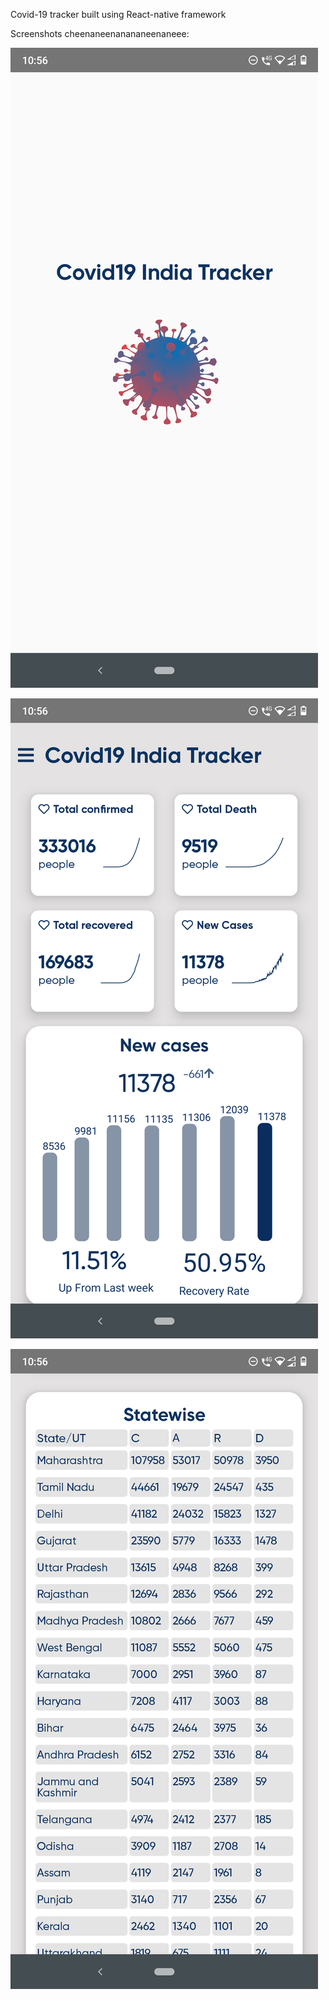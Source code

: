 Covid-19 tracker built using React-native framework

Screenshots cheenaneenanananeenaneee:

![alt text](https://github.com/manitejachitla/Covid-19-app/blob/master/screenshots/Screenshot3.png?raw=true)

![alt text](https://github.com/manitejachitla/Covid-19-app/blob/master/screenshots/Screenshot1.png?raw=true)

![alt text](https://github.com/manitejachitla/Covid-19-app/blob/master/screenshots/Screenshot2.png?raw=true)
